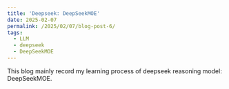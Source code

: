 ```yaml
---
title: 'Deepseek: DeepSeekMOE'
date: 2025-02-07
permalink: /2025/02/07/blog-post-6/
tags:
  - LLM
  - deepseek
  - DeepSeekMOE
---
```


This blog mainly record my learning process of deepseek reasoning model: DeepSeekMOE. 
